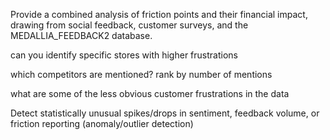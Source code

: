 Provide a combined analysis of friction points and their financial impact, drawing from social feedback, customer surveys, and the MEDALLIA_FEEDBACK2 database.

can you identify specific stores with higher frustrations

which competitors are mentioned? rank by number of mentions

what are some of the less obvious customer frustrations in the data

Detect statistically unusual spikes/drops in sentiment, feedback volume, or friction reporting (anomaly/outlier detection)
